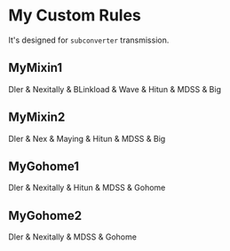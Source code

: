 # My Custom Rules

It's designed for `subconverter` transmission.

## MyMixin1

Dler & Nexitally & BLinkload & Wave & Hitun & MDSS & Big

## MyMixin2

Dler & Nex & Maying & Hitun & MDSS & Big

## MyGohome1

Dler & Nexitally & Hitun & MDSS & Gohome

## MyGohome2

Dler & Nexitally & MDSS & Gohome